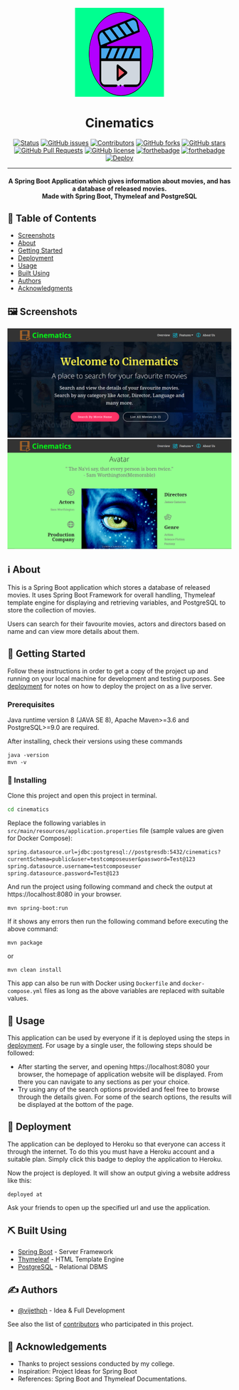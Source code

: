 <p align="center">
  <a href="" rel="noopener">
 <img width=200px height=200px src="src/main/resources/static/assets/images/clapperboard.png" alt="Cinematics"></a>
</p>

<h1 align="center">Cinematics</h1>

<div align="center">

[![Status](https://img.shields.io/badge/status-active-success.svg?style=flat-square&logo=java)]()
[![GitHub issues](https://img.shields.io/github/issues/vijethph/cinematics?style=flat-square)](https://github.com/vijethph/cinematics/issues)
[![Contributors](https://img.shields.io/github/contributors/vijethph/cinematics?style=flat-square)](https://github.com/vijethph/cinematics/graphs/contributors)
[![GitHub forks](https://img.shields.io/github/forks/vijethph/cinematics?style=flat-square)](https://github.com/vijethph/cinematics/network)
[![GitHub stars](https://img.shields.io/github/stars/vijethph/cinematics?color=yellow&style=flat-square)](https://github.com/vijethph/cinematics/stargazers)
[![GitHub Pull Requests](https://img.shields.io/github/issues-pr/vijethph/cinematics?color=purple&style=flat-square)](https://github.com/vijethph/cinematics/pulls)
[![GitHub license](https://img.shields.io/github/license/vijethph/cinematics?style=flat-square)](https://github.com/vijethph/cinematics/blob/master/LICENSE)
[![forthebadge](https://forthebadge.com/images/badges/made-with-java.svg)](https://forthebadge.com)
[![forthebadge](https://forthebadge.com/images/badges/powered-by-responsibility.svg)](https://forthebadge.com)
[![Deploy](https://www.herokucdn.com/deploy/button.svg)](https://heroku.com/deploy)


</div>

---

<h4 align="center"> A Spring Boot Application which gives information about movies, and has a database of released movies.
    <br> Made with Spring Boot, Thymeleaf and PostgreSQL
</h4>

## :scroll: Table of Contents

- [Screenshots](#screenshots)
- [About](#about)
- [Getting Started](#getting_started)
- [Deployment](#deployment)
- [Usage](#usage)
- [Built Using](#built_using)
- [Authors](#authors)
- [Acknowledgments](#acknowledgement)

## :framed_picture: Screenshots <a name="screenshots"></a>

![Home page](src/main/resources/static/assets/images/cinematicshomepage.jpg "Home Page")
![Movie Details Page](src/main/resources/static/assets/images/moviedetails.jpg "Movie Details Page")

## :information_source: About <a name = "about"></a>

This is a Spring Boot application which stores a database of released movies. It uses Spring Boot Framework for overall handling, Thymeleaf template engine for displaying and retrieving variables, and PostgreSQL to store the collection of movies.

Users can search for their favourite movies, actors and directors based on name and can view more details about them.

## 🏁 Getting Started <a name = "getting_started"></a>

Follow these instructions in order to get a copy of the project up and running on your local machine for development and testing purposes. See [deployment](#deployment) for notes on how to deploy the project on as a live server.

### Prerequisites

Java runtime version 8 (JAVA SE 8), Apache Maven>=3.6 and PostgreSQL>=9.0 are required.

After installing, check their versions using these commands

```
java -version
mvn -v
```

### 🧱 Installing <a name="installing"></a>

Clone this project and open this project in terminal.

```bash
cd cinematics
```
Replace the following variables in `src/main/resources/application.properties` file (sample values are given for Docker Compose):
```
spring.datasource.url=jdbc:postgresql://postgresdb:5432/cinematics?currentSchema=public&user=testcomposeuser&password=Test@123
spring.datasource.username=testcomposeuser
spring.datasource.password=Test@123
```
And run the project using following command and check the output at https://localhost:8080 in your browser.

```
mvn spring-boot:run
```

If it shows any errors then run the following command before executing the above command:

```
mvn package
```
or
```
mvn clean install
```

This app can also be run with Docker using `Dockerfile` and `docker-compose.yml` files as long as the above variables are replaced with suitable values.
<!--## 🔧 Running the tests <a name = "tests"></a>
Explain how to run the automated tests for this system.

### Break down into end to end tests
Explain what these tests test and why

```
Give an example
```

### And coding style tests
Explain what these tests test and why

```
Give an example
```
-->

## 🎈 Usage <a name="usage"></a>

This application can be used by everyone if it is deployed using the steps in [deployment](#deployment). For usage by a single user, the following steps should be followed:

- After starting the server, and opening https://localhost:8080 your browser, the homepage of application website will be displayed. From there you can navigate to any sections as per your choice.
- Try using any of the search options provided and feel free to browse through the details given. For some of the search options, the results will be displayed at the bottom of the page.

## 🚀 Deployment <a name = "deployment"></a>

The application can be deployed to Heroku so that everyone can access it through the internet. To do this you must have a Heroku account and a suitable plan. Simply click this badge to deploy the application to Heroku.

Now the project is deployed. It will show an output giving a website address like this:

```
deployed at
```

Ask your friends to open up the specified url and use the application.

## ⛏️ Built Using <a name = "built_using"></a>

- [Spring Boot](https://spring.io/projects/spring-boot/) - Server Framework
- [Thymeleaf](https://www.thymeleaf.org/) - HTML Template Engine
- [PostgreSQL](https://www.postgresql.org) - Relational DBMS

## ✍️ Authors <a name = "authors"></a>

- [@vijethph](https://github.com/vijethph) - Idea & Full Development

See also the list of [contributors](https://github.com/vijethph/) who participated in this project.

## 🎉 Acknowledgements <a name = "acknowledgement"></a>

- Thanks to project sessions conducted by my college.
- Inspiration: Project Ideas for Spring Boot
- References: Spring Boot and Thymeleaf Documentations.


